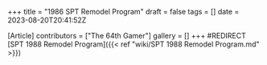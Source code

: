 +++
title = "1986 SPT Remodel Program"
draft = false
tags = []
date = 2023-08-20T20:41:52Z

[Article]
contributors = ["The 64th Gamer"]
gallery = []
+++
#REDIRECT [SPT 1988 Remodel Program]({{< ref "wiki/SPT 1988 Remodel Program.md" >}})